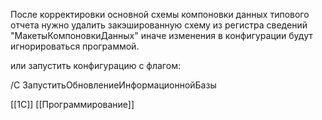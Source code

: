 После корректировки основной схемы компоновки данных типового отчета нужно удалить закэшированную схему из регистра сведений "МакетыКомпоновкиДанных" иначе изменения в конфигурации будут игнорироваться программой.

или запустить конфигурацию с флагом:

/С ЗапуститьОбновлениеИнформационнойБазы

[[1С]]
[[Программирование]]